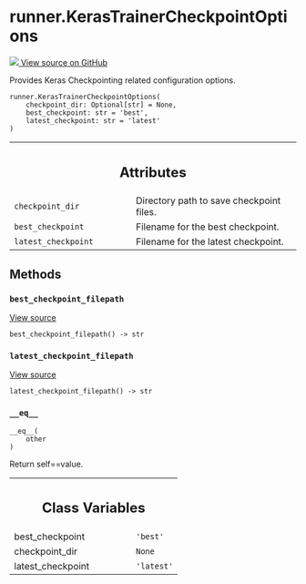 # runner.KerasTrainerCheckpointOptions

<!-- Insert buttons and diff -->

<a target="_blank" href="https://github.com/tensorflow/gnn/tree/master/tensorflow_gnn/runner/trainers/keras_fit.py#L37-L54">
<img src="https://www.tensorflow.org/images/GitHub-Mark-32px.png" /> View source
on GitHub </a>

Provides Keras Checkpointing related configuration options.

<pre class="devsite-click-to-copy prettyprint lang-py tfo-signature-link">
<code>runner.KerasTrainerCheckpointOptions(
    checkpoint_dir: Optional[str] = None,
    best_checkpoint: str = &#x27;best&#x27;,
    latest_checkpoint: str = &#x27;latest&#x27;
)
</code></pre>

<!-- Placeholder for "Used in" -->
<!-- Tabular view -->

 <table class="responsive fixed orange">
<colgroup><col width="214px"><col></colgroup>
<tr><th colspan="2"><h2 class="add-link">Attributes</h2></th></tr>

<tr>
<td>
<code>checkpoint_dir</code><a id="checkpoint_dir"></a>
</td>
<td>
Directory path to save checkpoint files.
</td>
</tr><tr>
<td>
<code>best_checkpoint</code><a id="best_checkpoint"></a>
</td>
<td>
Filename for the best checkpoint.
</td>
</tr><tr>
<td>
<code>latest_checkpoint</code><a id="latest_checkpoint"></a>
</td>
<td>
Filename for the latest checkpoint.
</td>
</tr>
</table>

## Methods

<h3 id="best_checkpoint_filepath"><code>best_checkpoint_filepath</code></h3>

<a target="_blank" class="external" href="https://github.com/tensorflow/gnn/tree/master/tensorflow_gnn/runner/trainers/keras_fit.py#L50-L51">View
source</a>

<pre class="devsite-click-to-copy prettyprint lang-py tfo-signature-link">
<code>best_checkpoint_filepath() -> str
</code></pre>

<h3 id="latest_checkpoint_filepath"><code>latest_checkpoint_filepath</code></h3>

<a target="_blank" class="external" href="https://github.com/tensorflow/gnn/tree/master/tensorflow_gnn/runner/trainers/keras_fit.py#L53-L54">View
source</a>

<pre class="devsite-click-to-copy prettyprint lang-py tfo-signature-link">
<code>latest_checkpoint_filepath() -> str
</code></pre>

<h3 id="__eq__"><code>__eq__</code></h3>

<pre class="devsite-click-to-copy prettyprint lang-py tfo-signature-link">
<code>__eq__(
    other
)
</code></pre>

Return self==value.

<!-- Tabular view -->

 <table class="responsive fixed orange">
<colgroup><col width="214px"><col></colgroup>
<tr><th colspan="2"><h2 class="add-link">Class Variables</h2></th></tr>

<tr>
<td>
best_checkpoint<a id="best_checkpoint"></a>
</td>
<td>
<code>'best'</code>
</td>
</tr><tr>
<td>
checkpoint_dir<a id="checkpoint_dir"></a>
</td>
<td>
<code>None</code>
</td>
</tr><tr>
<td>
latest_checkpoint<a id="latest_checkpoint"></a>
</td>
<td>
<code>'latest'</code>
</td>
</tr>
</table>

